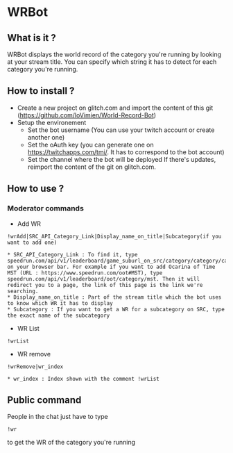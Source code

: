 # WRBot

## What is it ?

WRBot displays the world record of the category you're running by looking at your stream title. You can specify which string it has to detect for each category you're running.

## How to install ?

- Create a new project on glitch.com and import the content of this git (https://github.com/loVimien/World-Record-Bot)
- Setup the environement
  - Set the bot username (You can use your twitch account or create another one)
  - Set the oAuth key (you can generate one on https://twitchapps.com/tmi/. It has to correspond to the bot account)
  - Set the channel where the bot will be deployed
 If there's updates, reimport the content of the git on glitch.com.

## How to use ?

### Moderator commands

- Add WR

```
!wrAdd|SRC_API_Category_Link|Display_name_on_title|Subcategory(if you want to add one)
```

    * SRC_API_Category_Link : To find it, type speedrun.com/api/v1/leaderboard/game_suburl_on_src/category/category/category_suburl_on_src on your browser bar. For example if you want to add Ocarina of Time MST (URL : https://www.speedrun.com/oot#MST), type speedrun.com/api/v1/leaderboard/oot/category/mst. Then it will redirect you to a page, the link of this page is the link we're searching.
    * Display_name_on_title : Part of the stream title which the bot uses to know which WR it has to display
    * Subcategory : If you want to get a WR for a subcategory on SRC, type the exact name of the subcategory

- WR List

```
!wrList
```

- WR remove

```
!wrRemove|wr_index
```

    * wr_index : Index shown with the comment !wrList
    
## Public command
People in the chat just have to type 
```
!wr 
```
to get the WR of the category you're running
